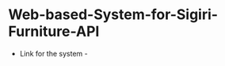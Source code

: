 # Web-based-System-for-Sigiri-Furniture-API
- Link for the system - <a href="https://sigiri-furniture-oms.netlify.app/" target="_blank"></a>
